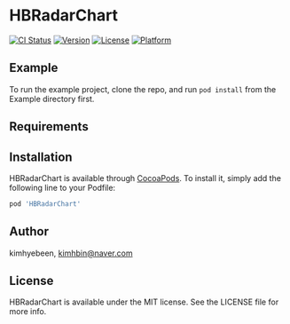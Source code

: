 # HBRadarChart

[![CI Status](https://img.shields.io/travis/kimhyebeen/HBRadarChart.svg?style=flat)](https://travis-ci.org/kimhyebeen/HBRadarChart)
[![Version](https://img.shields.io/cocoapods/v/HBRadarChart.svg?style=flat)](https://cocoapods.org/pods/HBRadarChart)
[![License](https://img.shields.io/cocoapods/l/HBRadarChart.svg?style=flat)](https://cocoapods.org/pods/HBRadarChart)
[![Platform](https://img.shields.io/cocoapods/p/HBRadarChart.svg?style=flat)](https://cocoapods.org/pods/HBRadarChart)

## Example

To run the example project, clone the repo, and run `pod install` from the Example directory first.

## Requirements

## Installation

HBRadarChart is available through [CocoaPods](https://cocoapods.org). To install
it, simply add the following line to your Podfile:

```ruby
pod 'HBRadarChart'
```

## Author

kimhyebeen, kimhbin@naver.com

## License

HBRadarChart is available under the MIT license. See the LICENSE file for more info.
